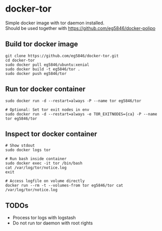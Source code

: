 # docker-tor
Simple docker image with tor daemon installed.  
Should be used together with https://github.com/eg5846/docker-polipo

## Build tor docker image
```
git clone https://github.com/eg5846/docker-tor.git
cd docker-tor
sudo docker pull eg5846/ubuntu:xenial
sudo docker build -t eg5846/tor .
sudo docker push eg5846/tor
```

## Run tor docker container
```
sudo docker run -d --restart=always -P --name tor eg5846/tor

# Optional: Set tor exit nodes in env
sudo docker run -d --restart=always -e TOR_EXITNODES={ca} -P --name tor eg5846/tor
```

## Inspect tor docker container
```
# Show stdout
sudo docker logs tor

# Run bash inside container
sudo docker exec -it tor /bin/bash
cat /var/log/tor/notice.log
exit

# Access logfile on volume directly
docker run --rm -t --volumes-from tor eg5846/tor cat /var/log/tor/notice.log 
```

## TODOs
* Process tor logs with logstash
* Do not run tor daemon with root rights
